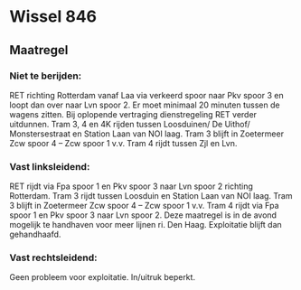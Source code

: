 # Wissel 846
## Maatregel
### Niet te berijden:
RET richting Rotterdam vanaf Laa via verkeerd spoor naar Pkv  spoor 3 en loopt dan over naar Lvn spoor 2. Er moet minimaal 20 minuten tussen de wagens zitten. Bij oplopende vertraging dienstregeling RET verder uitdunnen.
Tram 3, 4 en 4K rijden tussen Loosduinen/ De Uithof/ Monstersestraat en Station Laan van NOI laag. 
Tram 3 blijft in Zoetermeer Zcw spoor 4 – Zcw spoor 1 v.v.
Tram 4 rijdt tussen Zjl en Lvn.
### Vast linksleidend:
RET rijdt via Fpa spoor 1 en Pkv spoor 3 naar Lvn spoor 2 richting Rotterdam.
Tram 3 rijdt tussen Loosduin en Station Laan van NOI laag. 
Tram 3 blijft in Zoetermeer Zcw spoor 4 – Zcw spoor 1 v.v.
Tram 4 rijdt via Fpa spoor 1 en Pkv spoor 3 naar Lvn spoor 2.
Deze maatregel is in de avond mogelijk te handhaven voor meer lijnen ri. Den Haag.
Exploitatie blijft dan gehandhaafd.
### Vast rechtsleidend:
Geen probleem voor exploitatie. In/uitruk beperkt.

